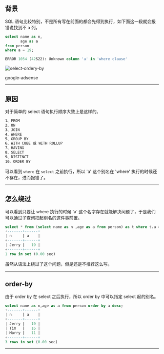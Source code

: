 ## 背景
SQL 语句比较特别，不是所有写在前面的都会先得到执行，如下面这一段就会报错说找到不 a 列。
```sql
select name as n,
       age as a
from person
where a = 19;

ERROR 1054 (42S22): Unknown column 'a' in 'where clause'
```

![select-ordery-by](static/2020-14/select-order-by.png)

google-adsense

---

## 原因
对于简单的 select 语句执行顺序大致上是这样的。
```bash
1、FROM
2、ON
3、JOIN
4、WHERE
5、GROUP BY
6、WITH CUBE 或 WITH ROLLUP
7、HAVING
8、SELECT
9、DISTINCT
10、ORDER BY
```
可以看到 `where` 在 `select` 之前执行，所以 'a' 这个别名在 'where' 执行的时候还不存在，进而报错了。

---

## 怎么绕过
可以看到只要让 where 执行的时候 'a' 这个名字存在就能解决问题了，于是我们可以通过子查询把起别名的这件事前置。
```sql
select * from (select name as n ,age as a from person) as t where t.a = 19;
+-------+------+
| n     | a    |
+-------+------+
| Jerry |   19 |
+-------+------+
1 row in set (0.00 sec)
```

虽然从语法上绕过了这个问题，但是还是不推荐这么写。

---

## order-by 
由于 order by 在 select 之后执行，所以 order by 中可以指定 select 起的别名。
```sql
select name as n,age as a from person order by a desc;
+-------+------+
| n     | a    |
+-------+------+
| Jerry |   19 |
| Tim   |   16 |
| Marry |   11 |
+-------+------+
3 rows in set (0.00 sec)
```

---



